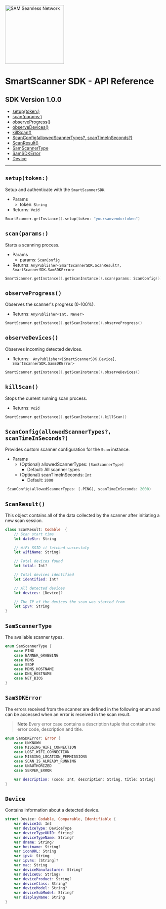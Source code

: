 <picture>
  <source media="(prefers-color-scheme: dark)" srcset="https://securingsam.com/wp-content/uploads/2022/01/logosam_white.svg">
  <source media="(prefers-color-scheme: light)" srcset="https://securingsam.com/wp-content/uploads/2021/12/logosam_colour.svg">
  <img alt="SAM Seamless Network" src="https://securingsam.com/wp-content/uploads/2022/01/logosam_white.svg" width="190px" style="display: block; margin: 2rem 0 1.5rem 0;">
</picture>

# SmartScanner SDK - API Reference
## SDK Version 1.0.0

- [setup(token:)](#setuptoken)
- [scan(params:)](#scanparams)
- [observeProgress()](#observeprogress)
- [observeDevices()](#observedevices)
- [killScan()](#killscan)
- [ScanConfig(allowedScannerTypes?, scanTimeInSeconds?)](#scanconfigallowedscannertypes-scantimeinseconds)
- [ScanResult()](#scanresult)
- [SamScannerType](#samscannertype)
- [SamSDKError](#samsdkerror)
- [Device](#device)

---

## `setup(token:)`

Setup and authenticate with the `SmartScannerSDK`.

- Params
    - token: `String`
- Returns: `Void`

```swift
SmartScanner.getInstance().setup(token: "yoursamvendortoken")
```

## `scan(params:)`

Starts a scanning process.

- Params
    - params: `ScanConfig`
- Returns: `AnyPublisher<SmartScannerSDK.ScanResult?, SmartScannerSDK.SamSDKError>`

```swift
SmartScanner.getInstance().getScanInstance().scan(params: ScanConfig())
```

## `observeProgress()`

Observes the scanner's progress (0-100%).

- Returns: `AnyPublisher<Int, Never>`

```swift
SmartScanner.getInstance().getScanInstance().observeProgress()
```

## `observeDevices()`

Observes incoming detected devices.

- Returns: ` AnyPublisher<[SmartScannerSDK.Device], SmartScannerSDK.SamSDKError>`

```swift
SmartScanner.getInstance().getScanInstance().observeDevices()
```

## `killScan()`

Stops the current running scan process.

- Returns: `Void`

```swift
SmartScanner.getInstance().getScanInstance().killScan()
```

## `ScanConfig(allowedScannerTypes?, scanTimeInSeconds?)`

Provides custom scanner configuration for the `Scan` instance.

- Params
    - (Optional) allowedScannerTypes: `[SamScannerType]`
        - Default: All scanner types
    - (Optional) scanTimeInSeconds: `Int`
        - Default: `2000`

```swift
 ScanConfig(allowedScannerTypes: [.PING], scanTimeInSeconds: 2000)
```
## `ScanResult()`

This object contains all of the data collected by the scanner after initiating a new scan session.

```swift
class ScanResult: Codable  {
    // Scan start time
    let dateStr: String

    // WiFi SSID if fetched succesfuly
    let wifiName: String?

    // Total devices found
    let total: Int?

    // Total devices identified
    let identified: Int?

    // All detected devices
    let devices: [Device]?

    // The IP of the devices the scan was started from
    let ipv4: String
}
```

## `SamScannerType`

The available scanner types.

```swift
enum SamScannerType {
    case PING
    case BANNER_GRABBING
    case MDNS
    case SSDP
    case MDNS_HOSTNAME
    case DNS_HOSTNAME
    case NET_BIOS
}
```

## `SamSDKError`

The errors received from the scanner are defined in the following enum and can be accessed when an error is received in the scan result.

>**Note** Every error case contains a description tuple that contains the error code, description and title.

```swift
enum SamSDKError: Error {
    case UNKNOWN
    case MISSING_WIFI_CONNECTION
    case LOST_WIFI_CONNECTION
    case MISSING_LOCATION_PERMISSIONS
    case SCAN_IS_ALREADY_RUNNING
    case UNAUTHORIZED
    case SERVER_ERROR

    var description: (code: Int, description: String, title: String)
}
```

## `Device`

Contains information about a detected device.

```swift
struct Device: Codable, Comparable, Identifiable {
    var deviceId: Int
    var deviceType: DeviceType
    var deviceTypeUUID: String?
    var deviceTypeName: String?
    var dname: String?
    var hostname: String?
    var iconURL: String
    var ipv4: String
    var ipv4s: [String]?
    var mac: String
    var deviceManufacturer: String?
    var deviceOS: String?
    var deviceProduct: String?
    var deviceClass: String?
    var deviceModel: String?
    var deviceSubModel: String?
    var displayName: String
}
```
